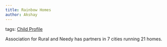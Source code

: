 ```yaml
---
title: Rainbow Homes 
author: Akshay
---
```


tags: [Child Profile](Volume%201/Roll%20Ups/Child%20Profile.md)

Association for Rural and Needy has partners in 7 cities running 21 homes. 
